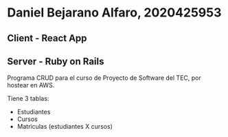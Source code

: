 # Daniel Bejarano Alfaro, 2020425953

## Client - React App
## Server - Ruby on Rails

Programa CRUD para el curso de Proyecto de Software del TEC, por hostear en AWS.

Tiene 3 tablas:
- Estudiantes
- Cursos
- Matriculas (estudiantes X cursos)
